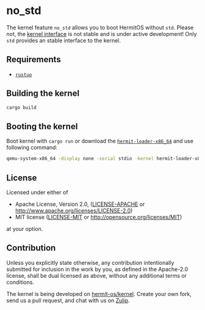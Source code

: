 # no_std

The kernel feature `no_std` allows you to boot HermitOS without `std`.
Please not, the [kernel interface](https://hermit-os.github.io/kernel/hermit/) is not stable and is under active development! 
Only `std` provides an stable interface to the kernel.

## Requirements

* [`rustup`](https://www.rust-lang.org/tools/install)

## Building the kernel

```sh
cargo build
```

## Booting the kernel

Boot kernel with `cargo run` or download the [`hermit-loader-x86_64`](https://github.com/hermit-os/loader/releases) and use following command:

```sh
qemu-system-x86_64 -display none -serial stdio -kernel hermit-loader-x86_64 -cpu Skylake-Client -device isa-debug-exit,iobase=0xf4,iosize=0x04 -smp 1 -m 512M -netdev user,id=u1,hostfwd=tcp::9975-:9975,hostfwd=udp::9975-:9975,net=192.168.76.0/24,dhcpstart=192.168.76.9 -device virtio-net-pci,netdev=u1,disable-legacy=on -initrd target/x86_64-unknown-none/debug/no_std
```

## License

Licensed under either of

* Apache License, Version 2.0, ([LICENSE-APACHE](LICENSE-APACHE) or http://www.apache.org/licenses/LICENSE-2.0)
* MIT license ([LICENSE-MIT](LICENSE-MIT) or http://opensource.org/licenses/MIT)

at your option.

## Contribution

Unless you explicitly state otherwise, any contribution intentionally submitted for inclusion in the work by you, as defined in the Apache-2.0 license, shall be dual licensed as above, without any additional terms or conditions.

The kernel is being developed on [hermit-os/kernel](https://github.com/hermit-os/kernel).
Create your own fork, send us a pull request, and chat with us on [Zulip](https://hermit.zulipchat.com/).
